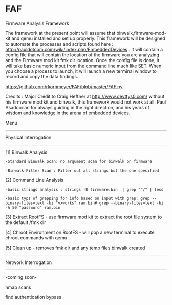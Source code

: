 FAF
===

Firmware Analysis Framework


The framework at the present point will assume that binwalk,firmware-mod-kit and qemu installed and set up properly. This framework will be designed to automate the processes and scripts found here : http://pauldotcom.com/wiki/index.php/EmbeddedDevices  .  It will contain a config file that will contain the location of the firmware you are analyzing and the Firmware mod kit fmk dir location. Once the config file is done, it will take basic numeric input from the command line much like SET. When you choose a process to launch, it will launch a new terminal window to record and copy the data findings.

https://github.com/rkornmeyer/FAF/blob/master/FAF.py

Credits :
Major Credit to Craig Heffner at http://www.devttys0.com/ without his firmware mod kit and binwalk, this framework would not work at all.
Paul Asadoorian for always guiding in the right direction, and his years of wisdom and knowledge in the arena of embedded devices.




Menu



----------------------------

Physical Interrogation

---------------------------

[1] Binwalk Analysis

    -Standard Binwalk Scan: no argument scan for binwalk on firmware

    -Binwalk Filter Scan : Filter out all strings but the one specified

   

[2] Command Line Analysis

    -basic strings analysis : strings -8 firmware.bin  | grep "^/" | less

    -basic typs of grepping for info based on input with grep: grep --binary-files=text -bi "vxworks" ram.bin# grep --binary-files=text -bi -A 50 "password" ram.bin

[3] Extract RootFS -  use firmware mod kit to extract the root file system to the default /fmk dir

[4] Chroot Environment on RootFS - will pop a new terminal to execute chroot commands with qemu

[5] Clean up - removes fmk dir and any temp files binwalk created

----------------------

Network Interrogation

----------------------

-coming soon-

nmap scans

find authentication bypass
